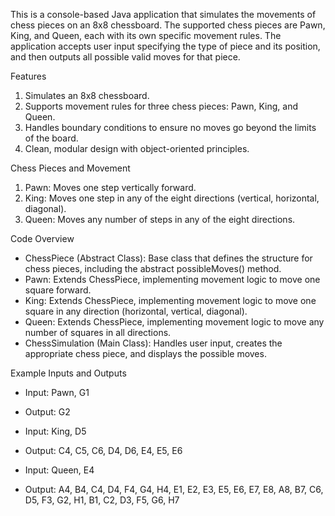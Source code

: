 This is a console-based Java application that simulates the movements of chess pieces on an 8x8 chessboard.
The supported chess pieces are Pawn, King, and Queen, each with its own specific movement rules. 
The application accepts user input specifying the type of piece and its position, and then outputs all possible valid moves for that piece.

Features
1) Simulates an 8x8 chessboard.
2) Supports movement rules for three chess pieces: Pawn, King, and Queen.
3) Handles boundary conditions to ensure no moves go beyond the limits of the board.
4) Clean, modular design with object-oriented principles.
   
Chess Pieces and Movement
1) Pawn: Moves one step vertically forward.
2) King: Moves one step in any of the eight directions (vertical, horizontal, diagonal).
3) Queen: Moves any number of steps in any of the eight directions.

Code Overview
- ChessPiece (Abstract Class): Base class that defines the structure for chess pieces, including the abstract possibleMoves() method.
- Pawn: Extends ChessPiece, implementing movement logic to move one square forward.
- King: Extends ChessPiece, implementing movement logic to move one square in any direction (horizontal, vertical, diagonal).
- Queen: Extends ChessPiece, implementing movement logic to move any number of squares in all directions.
- ChessSimulation (Main Class): Handles user input, creates the appropriate chess piece, and displays the possible moves.

Example Inputs and Outputs

- Input: Pawn, G1
- Output: G2

- Input: King, D5
- Output: C4, C5, C6, D4, D6, E4, E5, E6

- Input: Queen, E4
- Output: A4, B4, C4, D4, F4, G4, H4, E1, E2, E3, E5, E6, E7, E8, A8, B7, C6, D5, F3, G2, H1, B1, C2, D3, F5, G6, H7
